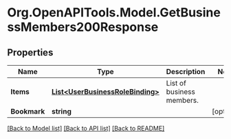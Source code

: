 # Org.OpenAPITools.Model.GetBusinessMembers200Response

## Properties

Name | Type | Description | Notes
------------ | ------------- | ------------- | -------------
**Items** | [**List&lt;UserBusinessRoleBinding&gt;**](UserBusinessRoleBinding.md) | List of business members. | 
**Bookmark** | **string** |  | [optional] 

[[Back to Model list]](../README.md#documentation-for-models) [[Back to API list]](../README.md#documentation-for-api-endpoints) [[Back to README]](../README.md)

